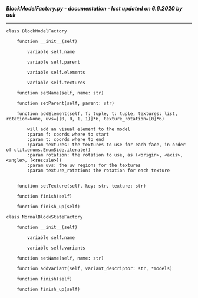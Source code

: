 ***BlockModelFactory.py - documentation - last updated on 6.6.2020 by uuk***
___

    class BlockModelFactory

        function __init__(self)

            variable self.name

            variable self.parent

            variable self.elements

            variable self.textures

        function setName(self, name: str)

        function setParent(self, parent: str)

        function addElement(self, f: tuple, t: tuple, textures: list, rotation=None, uvs=[(0, 0, 1, 1)]*6, texture_rotation=[0]*6)
            
            will add an visual element to the model
            :param f: coords where to start
            :param t: coords where to end
            :param textures: the textures to use for each face, in order of util.enums.EnumSide.iterate()
            :param rotation: the rotation to use, as (<origin>, <axis>, <angle>, [<rescale>])
            :param uvs: the uv regions for the textures
            :param texture_rotation: the rotation for each texture


        function setTexture(self, key: str, texture: str)

        function finish(self)

        function finish_up(self)

    class NormalBlockStateFactory

        function __init__(self)

            variable self.name

            variable self.variants

        function setName(self, name: str)

        function addVariant(self, variant_descriptor: str, *models)

        function finish(self)

        function finish_up(self)